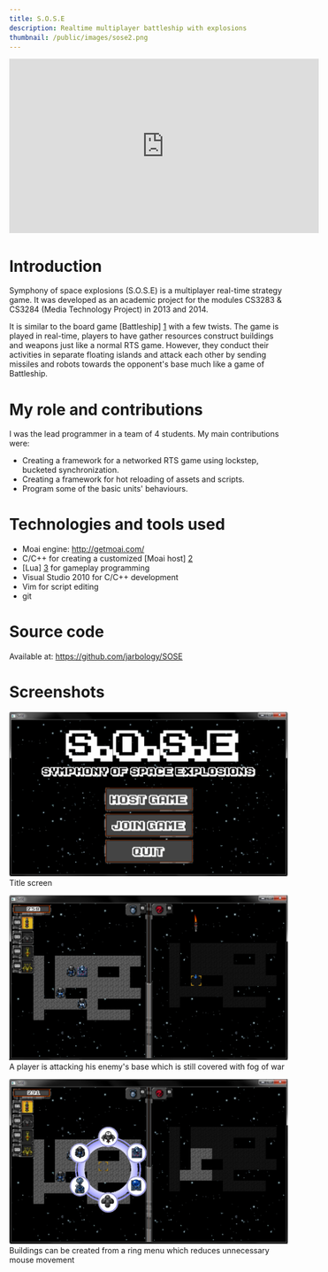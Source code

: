 ```yaml
---
title: S.O.S.E
description: Realtime multiplayer battleship with explosions
thumbnail: /public/images/sose2.png
---
```


<iframe width="560" height="315" src="https://www.youtube.com/embed/E2jbcrgUpfQ" frameborder="0" allowfullscreen></iframe>

# Introduction

Symphony of space explosions (S.O.S.E) is a multiplayer real-time strategy game.
It was developed as an academic project for the modules CS3283 & CS3284 (Media Technology Project) in 2013 and 2014.

It is similar to the board game [Battleship] [1] with a few twists.
The game is played in real-time, players to have gather resources construct buildings and weapons just like a normal RTS game.
However, they conduct  their activities in separate floating islands and attack each other by sending missiles and robots towards the opponent's base much like a game of Battleship.

# My role and contributions

I was the lead programmer in a team of 4 students.
My main contributions were:

- Creating a framework for a networked RTS game using lockstep, bucketed synchronization.
- Creating a framework for hot reloading of assets and scripts.
- Program some of the basic units' behaviours.

# Technologies and tools used

- Moai engine: http://getmoai.com/
- C/C++ for creating a customized [Moai host] [2]
- [Lua] [3] for gameplay programming
- Visual Studio 2010 for C/C++ development
- Vim for script editing
- git

# Source code

Available at: https://github.com/jarbology/SOSE

# Screenshots

![SOSE1](/public/images/sose.png)
Title screen

![SOSE2](/public/images/sose2.png)
A player is attacking his enemy's base which is still covered with fog of war

![SOSE3](/public/images/sose3.png)
Buildings can be created from a ring menu which reduces unnecessary mouse movement

[1]: http://en.wikipedia.org/wiki/Battleship_%28game%29
[2]: http://getmoai.com/wiki/index.php?title=Moai_Hosts
[3]: http://www.lua.org/
